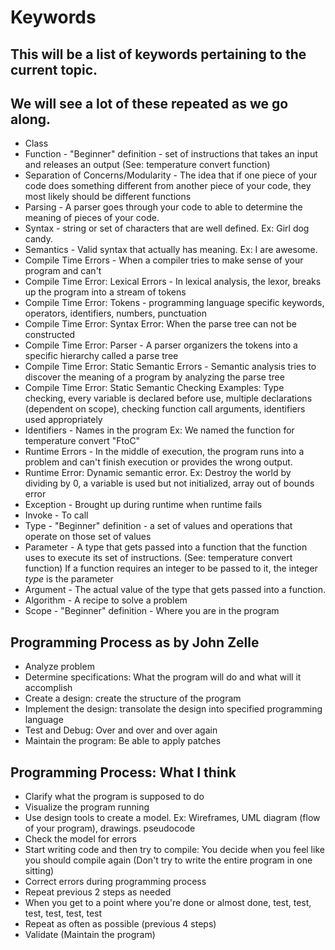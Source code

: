 # Keywords

## This will be a list of keywords pertaining to the current topic. 
## We will see a lot of these repeated as we go along.

* Class
* Function - "Beginner" definition - set of instructions that takes an input and releases an output (See: temperature convert function)
* Separation of Concerns/Modularity - The idea that if one piece of your code does something different from another piece of your code, they most likely should be different functions
* Parsing - A parser goes through your code to able to determine the meaning of pieces of your code. 
* Syntax - string or set of characters that are well defined. Ex: Girl dog candy.
* Semantics - Valid syntax that actually has meaning. Ex: I are awesome. 
* Compile Time Errors - When a compiler tries to make sense of your program and can't 
* Compile Time Error: Lexical Errors - In lexical analysis, the lexor, breaks up the program into a stream of tokens
* Compile Time Error: Tokens - programming language specific keywords, operators, identifiers, numbers, punctuation
* Compile Time Error: Syntax Error: When the parse tree can not be constructed 
* Compile Time Error: Parser - A parser organizers the tokens into a specific hierarchy called a parse tree
* Compile Time Error: Static Semantic Errors - Semantic analysis tries to discover the meaning of a program by analyzing the parse tree
* Compile Time Error: Static Semantic Checking Examples: Type checking, every variable is declared before use, multiple declarations (dependent on scope), checking function call arguments, identifiers used appropriately  
* Identifiers - Names in the program Ex: We named the function for temperature convert "FtoC"
* Runtime Errors - In the middle of execution, the program runs into a problem and can't finish execution or provides the wrong output.
* Runtime Error: Dynamic semantic error. Ex: Destroy the world by dividing by 0, a variable is used but not initialized, array out of bounds error 
* Exception - Brought up during runtime when runtime fails 
* Invoke - To call
* Type - "Beginner" definition - a set of values and operations that operate on those set of values
* Parameter - A type that gets passed into a function that the function uses to execute its set of instructions. (See: temperature convert function) If a function requires an integer to be passed to it, the integer *type* is the parameter
* Argument - The actual value of the type that gets passed into a function. 
* Algorithm - A recipe to solve a problem
* Scope - "Beginner" definition - Where you are in the program 


## Programming Process as by John Zelle
* Analyze problem 
* Determine specifications: What the program will do and what will it accomplish
* Create a design: create the structure of the program
* Implement the design: transolate the design into specified programming language
* Test and Debug: Over and over and over again
* Maintain the program: Be able to apply patches 

## Programming Process: What I think
* Clarify what the program is supposed to do
* Visualize the program running 
* Use design tools to create a model. Ex: Wireframes, UML diagram (flow of your program), drawings. pseudocode 
* Check the model for errors 
* Start writing code and then try to compile: You decide when you feel like you should compile again (Don't try to write the entire program in one sitting)
* Correct errors during programming process
* Repeat previous 2 steps as needed
* When you get to a point where you're done or almost done, test, test, test, test, test, test
* Repeat as often as possible (previous 4 steps)
* Validate (Maintain the program)
